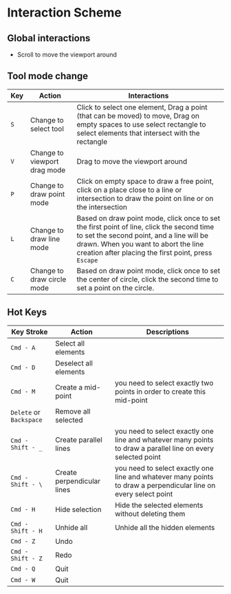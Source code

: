 # Interaction Scheme

## Global interactions

- Scroll to move the viewport around

## Tool mode change

| Key | Action | Interactions |
|-----|--------|--------------|
| `S` | Change to select tool | Click to select one element, Drag a point (that can be moved) to move, Drag on empty spaces to use select rectangle to select elements that intersect with the rectangle |
| `V` | Change to viewport drag mode | Drag to move the viewport around |
| `P` | Change to draw point mode | Click on empty space to draw a free point, click on a place close to a line or intersection to draw the point on line or on the intersection |
| `L` | Change to draw line mode | Based on draw point mode, click once to set the first point of line, click the second time to set the second point, and a line will be drawn. When you want to abort the line creation after placing the first point, press `Escape` |
| `C` | Change to draw circle mode | Based on draw point mode, click once to set the center of circle, click the second time to set a point on the circle. |

## Hot Keys

| Key Stroke | Action | Descriptions |
|------------|--------|--------------|
| `Cmd - A`  | Select all elements |  |
| `Cmd - D`  | Deselect all elements |  |
| `Cmd - M`  | Create a mid-point | you need to select exactly two points in order to create this mid-point |
| `Delete` or `Backspace` | Remove all selected | |
| `Cmd - Shift - _` | Create parallel lines | you need to select exactly one line and whatever many points to draw a parallel line on every selected point |
| `Cmd - Shift - \` | Create perpendicular lines | you need to select exactly one line and whatever many points to draw a perpendicular line on every select point |
| `Cmd - H` | Hide selection | Hide the selected elements without deleting them |
| `Cmd - Shift - H` | Unhide all | Unhide all the hidden elements |
| `Cmd - Z`  | Undo | |
| `Cmd - Shift - Z` | Redo | |
| `Cmd - Q`  | Quit | |
| `Cmd - W`  | Quit | |